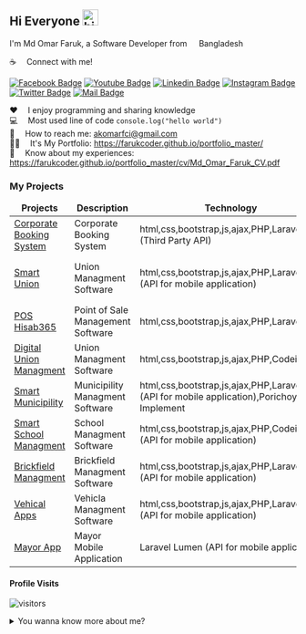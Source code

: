 ## Hi Everyone <img src="https://user-images.githubusercontent.com/1303154/88677602-1635ba80-d120-11ea-84d8-d263ba5fc3c0.gif" width="28px" alt="hi">

I'm Md Omar Faruk, a Software Developer from <img src="https://image.flaticon.com/icons/svg/323/323299.svg" width="13"/> Bangladesh

:coffee: &emsp;Connect with me!

[![Facebook Badge](https://img.shields.io/badge/Facebook-1877F2?style=for-the-badge&logo=facebook&logoColor=white)](https://www.facebook.com/omarfaruk9345/) [![Youtube Badge](https://img.shields.io/badge/YouTube-FF0000?style=for-the-badge&logo=youtube&logoColor=white)](https://www.youtube.com/c/MdOmarFaruk45) [![Linkedin Badge](https://img.shields.io/badge/LinkedIn-0077B5?style=for-the-badge&logo=linkedin&logoColor=white)](https://www.linkedin.com/in/omarfaruk9345/) [![Instagram Badge](https://img.shields.io/badge/Instagram-E4405F?style=for-the-badge&logo=instagram&logoColor=white)](https://www.instagram.com/md_omar.faruk/?hl=en) [![Twitter Badge](https://img.shields.io/badge/Twitter-1DA1F2?style=for-the-badge&logo=twitter&logoColor=white)](https://twitter.com/Farukomarfci) [![Mail Badge](https://img.shields.io/badge/Gmail-D14836?style=for-the-badge&logo=gmail&logoColor=white)](mailto:akomarfci@gmail.com)


:hearts: &emsp;I enjoy programming and sharing knowledge <br/>
:computer: &emsp;Most used line of code `console.log("hello world")` <br/>
:e-mail: &emsp;How to reach me: akomarfci@gmail.com<br/>
👨‍💻 &emsp;It's My Portfolio: https://farukcoder.github.io/portfolio_master/<br/>
📄 &emsp;Know about my experiences: https://farukcoder.github.io/portfolio_master/cv/Md_Omar_Faruk_CV.pdf<br/>
<!-- 
#### Things I code with

[![SASS Badge](https://img.shields.io/badge/Sass-CC6699?style=for-the-badge&logo=sass&logoColor=white)](#) [![Javascript Badge](https://img.shields.io/badge/-Javascript-F0DB4F?style=for-the-badge&labelColor=black&logo=javascript&logoColor=F0DB4F)](#) [![Typescript Badge](https://img.shields.io/badge/-Typescript-007acc?style=for-the-badge&labelColor=black&logo=typescript&logoColor=007acc)](#) [![React Badge](https://img.shields.io/badge/-React-61DBFB?style=for-the-badge&labelColor=black&logo=react&logoColor=61DBFB)](#) [![Next.js Badge](https://img.shields.io/badge/next.js-000000?style=for-the-badge&logo=nextdotjs&logoColor=white)](#) [![Nodejs Badge](https://img.shields.io/badge/-Nodejs-3C873A?style=for-the-badge&labelColor=black&logo=node.js&logoColor=3C873A)](#) [![Express.js Badge](https://img.shields.io/badge/Express.js-000000?style=for-the-badge&logo=express&logoColor=white)](#) [![MongoDB Badge](https://img.shields.io/badge/MongoDB-4EA94B?style=for-the-badge&logo=mongodb&logoColor=white)](#) [![GraphQL Badge](https://img.shields.io/badge/-GraphQl-e535ab?style=for-the-badge&labelColor=black&logo=node.js&logoColor=e535ab)](#) [![VSCode Badge](https://img.shields.io/badge/Visual_Studio-5C2D91?style=for-the-badge&logo=visual%20studio&logoColor=white)](#) [![Git Badge](https://img.shields.io/badge/Git-F05032?style=for-the-badge&logo=git&logoColor=white)](#) -->


### My Projects

<table>
  <thead align="center">
    <tr border: none;>
      <td><b>Projects</b></td>
      <td><b>Description</b></td>
      <td><b>Technology</b></td>
      <td><b>Responses</b></td>
    </tr>
  </thead>
  <tbody>
    <tr>
      <td><a href="https://corporate.ekdak.com/" target="_blank">Corporate Booking System</a></td>
      <td>Corporate Booking System</td>
      <td>html,css,bootstrap,js,ajax,PHP,Laravel (Third Party API)</td>
      <td>Bangladesh Post Office, Tejgaon</td>
    </tr>
    <tr>
      <td><a href="https://smartup.comillalg.gov.bd/" target="_blank">Smart Union</a></td>
      <td>Union Managment Software</td>
      <td>html,css,bootstrap,js,ajax,PHP,Laravel (API for mobile application)</td>
      <td>44 Organization(All Union Feni District)</td>
    </tr>
    <tr>
      <td><a href="https://hisab365.com/" target="_blank">POS Hisab365</a></td>
      <td>Point of Sale Management Software</td>
      <td>html,css,bootstrap,js,ajax,PHP,Laravel </td>
      <td>5+ Organization</td>
    </tr>
    <tr>
      <td><a href="https://comillalg.gov.bd/" target="_blank">Digital Union Managment</a></td>
      <td>Union Managment Software</td>
      <td>html,css,bootstrap,js,ajax,PHP,Codeigniter</td>
      <td>5+ District</td>
    </tr>
    <tr>
      <td><a href="https://hathazaripourashava.gov.bd/" target="_blank">Smart Municipility</a></td>
      <td>Municipility Managment Software</td>
      <td>html,css,bootstrap,js,ajax,PHP,Laravel (API for mobile application),Porichoy API Implement</td>
      <td>10+ clients</td>
    </tr>
    <tr>
      <td><a href="https://apps.digiins.net/" target="_blank">Smart School Managment</a></td>
      <td>School Managment Software</td>
      <td>html,css,bootstrap,js,ajax,PHP,Codeigniter (API for mobile application)</td>
      <td>715+ School</td>
    </tr>
    <tr>
      <td><a href="https://amarbrick.com/" target="_blank">Brickfield Managment</a></td>
      <td>Brickfield Managment Software</td>
      <td>html,css,bootstrap,js,ajax,PHP,Laravel (API for mobile application)</td>
      <td>1+ Brickfield</td>
    </tr>
    <tr>
      <td><a href="http://vehicleapps.comillalg.gov.bd/" target="_blank">Vehical Apps</a></td>
      <td>Vehicla Managment Software</td>
      <td>html,css,bootstrap,js,ajax,PHP,Laravel (API for mobile application)</td>
      <td>1+ Organization</td>
    </tr>
    <tr>
      <td><a href="https://play.google.com/store/apps/details?id=bd.gov.fenipaurashava&hl=en&gl=US" target="_blank">Mayor App</a></td>
      <td>Mayor Mobile Application</td>
      <td>Laravel Lumen (API for mobile application)</td>
      <td>4+ clients</td>
    </tr>

  </tbody>
</table>



#### Profile Visits 

![visitors](https://visitor-badge.glitch.me/badge?page_id=Farukcoder.Farukcoder)

<details>
<summary>
  You wanna know more about me?
</summary>

<br >
  

I love sharing knowledge and putting tutorials, courses and posts together for helping other developers

#### Github Stats

![Farukcoder's github stats](https://github-readme-stats.vercel.app/api?username=farukcoder&count_private=true&theme=tokyonight&hide=contribs,prs)

</details>
